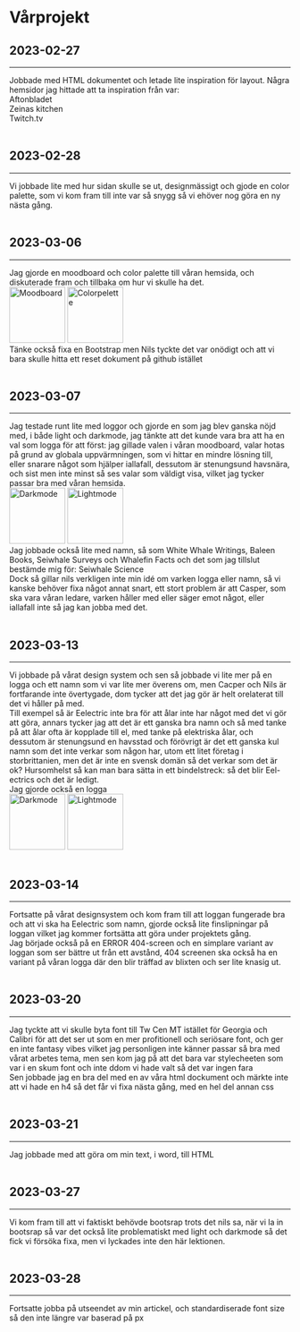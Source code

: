 # Vårprojekt
## 2023-02-27
_________
Jobbade med HTML dokumentet och letade lite inspiration för layout. Några hemsidor jag hittade att ta inspiration från var:<br>
Aftonbladet<br>
Zeinas kitchen<br>
Twitch.tv<br>
<br>
## 2023-02-28
__________
Vi jobbade lite med hur sidan skulle se ut, designmässigt och gjode en color palette, som vi kom fram till inte var så snygg så vi ehöver nog göra en ny nästa gång. <br>
<br> 
## 2023-03-06
__________
Jag gjorde en moodboard och color palette till våran hemsida, och diskuterade fram och tillbaka om hur vi skulle ha det.<br>
<img src="https://cdn.discordapp.com/attachments/1082244469551812689/1082244532910964756/image.png" alt="Moodboard" style="height: 100px; width:auto;"/>
<img src="https://cdn.discordapp.com/attachments/1082244469551812689/1082244590716866560/palette1.png" alt="Colorpelette" style="height: 100px; width:auto;"/> <br>
Tänke också fixa en Bootstrap men Nils tyckte det var onödigt och att vi bara skulle hitta ett reset dokument på github istället<br>
<br>
## 2023-03-07
_____________
Jag testade runt lite med loggor och gjorde en som jag blev ganska nöjd med, i både light och darkmode, jag tänkte att det kunde vara bra att ha en val som logga för att först: jag gillade valen i våran moodboard, valar hotas på grund av globala uppvärmningen, som vi hittar en mindre lösning till, eller snarare något som hjälper iallafall, dessutom är stenungsund havsnära, och sist men inte minst så ses valar som väldigt visa, vilket jag tycker passar bra med våran hemsida. <br> 
<img src="https://cdn.discordapp.com/attachments/1048165894947360849/1082624328518074489/image.png" alt="Darkmode" style="height: 100px; width:auto;"/>
<img src="https://cdn.discordapp.com/attachments/1048165894947360849/1082624431614066778/image.png" alt="Lightmode" style="height: 100px; width:auto;"/> <br>
Jag jobbade också lite med namn, så som  White Whale Writings, Baleen Books, Seiwhale Surveys och Whalefin Facts
och det som jag tillslut bestämde mig för: Seiwhale Science <br>
Dock så gillar nils verkligen inte min idé om varken logga eller namn, så vi kanske behöver fixa något annat snart, ett stort problem är att Casper, som ska  vara våran ledare,  varken håller med eller säger emot något, eller iallafall inte så jag kan jobba med det. <br>
<br>
## 2023-03-13
_____________
Vi jobbade på vårat design system och sen så jobbade vi lite mer på en logga och ett namn som vi var lite mer överens om, men Cacper och Nils är fortfarande inte övertygade, dom tycker att det jag gör är helt orelaterat till det vi håller på med. <br>
Till exempel så är Eelectric inte bra för att ålar inte har något med det vi gör att göra, annars tycker jag att det är ett ganska bra namn och så med tanke på att ålar ofta är kopplade till el, med tanke på elektriska ålar, och dessutom är stenungsund en havsstad och förövrigt är det ett ganska kul namn som det inte verkar som någon har, utom ett litet företag i storbrittanien, men det är inte en svensk domän så det verkar som det är ok? Hursomhelst så kan man bara sätta in ett bindelstreck: så det blir Eel-ectrics och det är ledigt. <br>
Jag gjorde också en logga <br>
<img src="https://cdn.discordapp.com/attachments/1082244469551812689/1084799544635699220/image.png" alt="Darkmode" style="height: 100px; width:auto;"/>
<img src="https://cdn.discordapp.com/attachments/1082244469551812689/1084800623914012702/image.png" alt="Lightmode" style="height: 100px; width:auto;"/> <br>
<br>
## 2023-03-14
_____________
Fortsatte på vårat designsystem och kom fram till att loggan fungerade bra och att vi ska ha Eelectric som namn, gjorde också lite finslipningar på loggan vilket jag kommer fortsätta att göra under projektets gång. <br>
Jag började också på en ERROR 404-screen och en simplare variant av loggan som ser bättre ut från ett avstånd, 404 screenen ska också ha en variant på våran logga där den blir träffad av blixten och ser lite knasig ut. <br>
<br>
## 2023-03-20
_____________
Jag tyckte att vi skulle byta font till Tw Cen MT istället för Georgia och Calibri för att det ser ut som en mer profitionell och seriösare font, och ger en inte fantasy vibes vilket jag personligen inte känner passar så bra med vårat arbetes tema, men sen kom jag på att det bara var stylecheeten som var i en skum font och inte ddom vi hade valt så det var ingen fara<br>
Sen jobbade jag en bra del med en av våra html dockument och märkte inte att vi hade en h4 så det får vi fixa nästa gång, med en hel del annan css <br>
<br>
## 2023-03-21
_____________
Jag jobbade med att göra om min text, i word, till HTML <br>
<br>
## 2023-03-27
_____________
Vi kom fram till att vi faktiskt behövde bootsrap trots det nils sa, när vi la in bootsrap så var det också lite problematiskt med light och darkmode så det fick vi försöka fixa, men vi lyckades inte den här lektionen. <br>
<br>
## 2023-03-28
_____________ 
Fortsatte jobba på utseendet av min artickel, och standardiserade font size så den inte längre var baserad på px <br>
